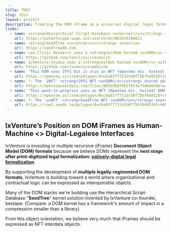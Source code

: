 ```yaml
---
title: THIS
slug: this
layout: project
description: Treating the DOM iFrame as a universal digital legal formalism "'document' object" UI.
links:
  - name: <strong>Hierarchical Script-Database <u>kernel</u></strong> invention
    url: https://patentscope.wipo.int/search/en/WO2020160021
  - name: <strong>SeedTree <u>syntax</u></strong> invention
    url: https://seedtreedb.com
  - name: Lex.Clinic Research uses a <strong>GitHub hosted <u>DOM</u> sans-framework</strong> 
    url: https://github.com/lexclinic/research
  - name: IxVenture.Studio uses a <strong>GitHub hosted <u>DOM</u> with a Jekyll framework</strong> 
    url: https://github.com/ixventure/website
  - name: "This DOM uses IPFS but is also an NFT (OpenSea etc. hosted) DOM sans-framework | note: now blocked by OpenSea's CORS policy"
    url: https://opensea.io/item/polygon/0xc6a81ff731dcb0f75bf6d8526fc660939a5f8241/16
  - name: "⤷ The 'iNFT' <strong>IPFS NFT <u>DOM</u></strong> shared above still hosted by OpenSea (they must, to render the iFrame) but the unblocked raw hosting"
    url: https://openseauserdata.com/files/803edb8f982f0f3a75d0a92bb7a4b7cf.html
  - name: "This work-in-progress uses an NFT (OpenSea etc. hosted) DOM sans-framework but with a SeedTree-kernel | note: blocked by iFrame policy"
    url: https://opensea.io/item/polygon/0xc6a81ff731dcb0f75bf6d8526fc660939a5f8241/23
  - name: "⤷ The 'uxNFT' <strong>SeedTree NFT <u>DOM</u></strong> shared above still hosted by OpenSea (they must, to render the iFrame) but the unblocked raw hosting | note: inspect and run 'x' on console to interact with the SeedTree object"
    url: https://raw2.seadn.io/polygon/0xc6a81ff731dcb0f75bf6d8526fc660939a5f8241/911810aa17b5ee449681ab55a316c8/b1911810aa17b5ee449681ab55a316c8.html
---
```


## IxVenture’s Position on DOM iFrames as Human-Machine <> Digital-Legalese Interfaces

IxVenture is investing in multiple recursive (iFrame) **Document Object Model (DOM) formats** because we believe DOMs represent the **next stage after print-digitized legal formalization: <ins>natively-digital legal formalization</ins>**.

By supporting the development of **multiple legally-regimented DOM formats**, IxVenture is building toward a world where organizational and contractual logic can be expressed as interoperable objects.

Many of the DOM stacks we're building use the Hierarchical Script-Database "**SeedTree**" kernel solution invented by IxVenture co-founder, bestape. (Compare: a DOM kernel has a framework's amount of impact in a compression smaller than a library).

From this object orientation, we believe very much that iFrames should be expressed as NFT interdata objects.
